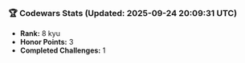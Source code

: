 ### 🏆 Codewars Stats (Updated: 2025-09-24 20:09:31 UTC)

- **Rank:** 8 kyu
- **Honor Points:** 3
- **Completed Challenges:** 1
